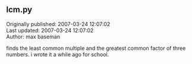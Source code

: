 ## lcm.py  
Originally published: 2007-03-24 12:07:02  
Last updated: 2007-03-24 12:07:02  
Author: max baseman  
  
finds the least common multiple and the greatest common factor of three numbers. i wrote it a while ago for school.